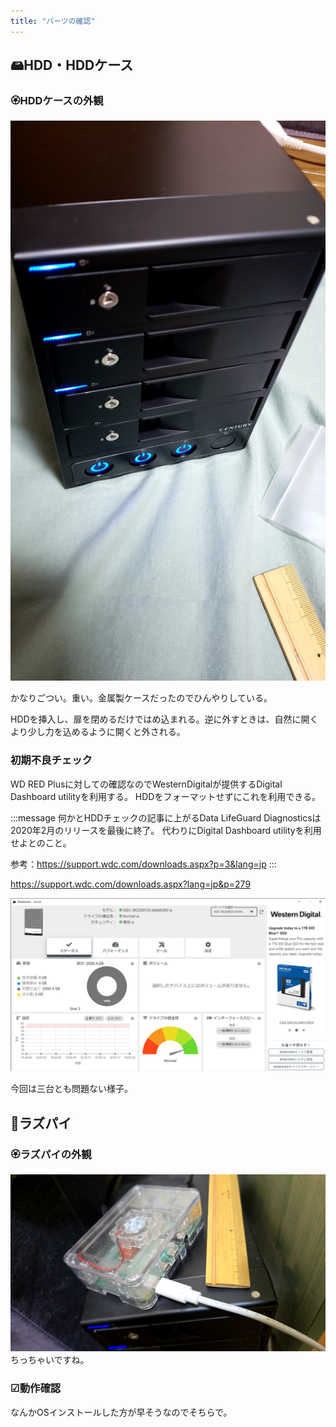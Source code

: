 ```yaml
---
title: "パーツの確認"
---
```

## 🖴HDD・HDDケース

### 🏵️HDDケースの外観

![HDDケース外観](/images/books/homebuilt-raspi-server/hddcase_exterior.jpg)

かなりごつい。重い。金属製ケースだったのでひんやりしている。

HDDを挿入し、扉を閉めるだけではめ込まれる。逆に外すときは、自然に開くより少し力を込めるように開くと外される。

### 初期不良チェック

WD RED Plusに対しての確認なのでWesternDigitalが提供するDigital Dashboard utilityを利用する。
HDDをフォーマットせずにこれを利用できる。

:::message
何かとHDDチェックの記事に上がるData LifeGuard Diagnosticsは2020年2月のリリースを最後に終了。
代わりにDigital Dashboard utilityを利用せよとのこと。

参考：https://support.wdc.com/downloads.aspx?p=3&lang=jp
:::

https://support.wdc.com/downloads.aspx?lang=jp&p=279

![Dashboardの外観](/images/books/homebuilt-raspi-server/Dashboard.png)

今回は三台とも問題ない様子。

## 🍓ラズパイ

### 🏵️ラズパイの外観

![ラズパイ外観](/images/books/homebuilt-raspi-server/raspi_exterior.jpg)
ちっちゃいですね。

### ☑動作確認

なんかOSインストールした方が早そうなのでそちらで。

